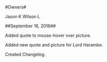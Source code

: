 #Owners#

Jason K
Wilson L

##September 16, 2016##

Added quote to mouse-hover over picture.

Added new quote and picture for Lord Harambe.

Created Changelog.
